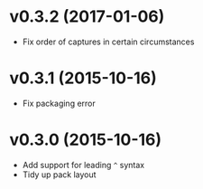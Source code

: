 # v0.3.2 (2017-01-06)

  * Fix order of captures in certain circumstances

# v0.3.1 (2015-10-16)

  * Fix packaging error

# v0.3.0 (2015-10-16)

  * Add support for leading `^` syntax
  * Tidy up pack layout
